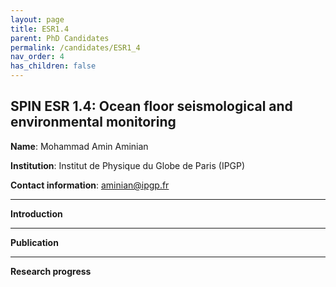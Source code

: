 ```yaml
---
layout: page
title: ESR1.4
parent: PhD Candidates
permalink: /candidates/ESR1_4
nav_order: 4
has_children: false
---
```


## SPIN ESR 1.4: Ocean floor seismological and environmental monitoring

__Name__: Mohammad Amin Aminian           

__Institution__: Institut de Physique du Globe de Paris (IPGP)

__Contact information__: aminian@ipgp.fr

---
__Introduction__


---
__Publication__


---
__Research progress__





